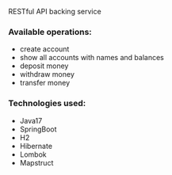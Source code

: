 RESTful API backing service

### Available operations:
- create account
- show all accounts with names and balances
- deposit money
- withdraw money
- transfer money

### Technologies used:
- Java17
- SpringBoot
- H2
- Hibernate
- Lombok
- Mapstruct